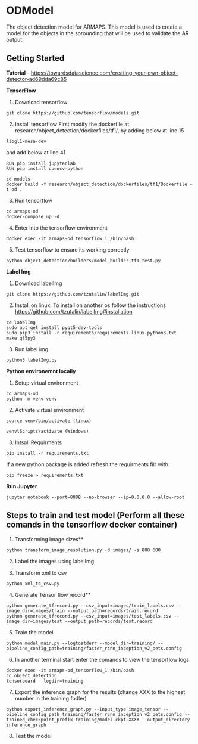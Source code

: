# ODModel
The object detection model for ARMAPS. This model is used to create a model for the objects in the sorounding that will be used to validate the AR output. 


## Getting Started

**Tutorial** -  https://towardsdatascience.com/creating-your-own-object-detector-ad69dda69c85

**TensorFlow**
1. Download tensorflow 
```
git clone https://github.com/tensorflow/models.git
```

2. Install tensorflow
First modify the dockerfile at research/object_detection/dockerfiles/tf1/, by adding  below at line 15 
```
libgl1-mesa-dev
```
and add below at line 41
```
RUN pip install jupyterlab
RUN pip install opencv-python
```

```
cd models
docker build -f research/object_detection/dockerfiles/tf1/Dockerfile -t od .
```
3. Run tensorflow
```
cd armaps-od
docker-compose up -d
```
4. Enter into the tensorflow environment
```
docker exec -it armaps-od_tensorflow_1 /bin/bash
```
5. Test tensorflow to ensure its working correctly
```
python object_detection/builders/model_builder_tf1_test.py
```

**Label Img**

1. Download labelImg
```
git clone https://github.com/tzutalin/labelImg.git
```
2. Install on linux. To install on another os follow the instructions https://github.com/tzutalin/labelImg#installation
```
cd labelImg
sudo apt-get install pyqt5-dev-tools
sudo pip3 install -r requirements/requirements-linux-python3.txt
make qt5py3
```
3. Run label img
```
python3 labelImg.py
```

**Python environemnt locally**
1. Setup virtual environment
```
cd armaps-od
python -m venv venv
```
2. Activate virtual environment
```
source venv/bin/activate (linux)

venv\Scripts\activate (Windows)
```
3. Intsall Requirments
```
pip install -r requirements.txt 
```

If a new python package is added refresh the requirments filr with
```
pip freeze > requirements.txt
```
**Run Jupyter**
```
jupyter notebook --port=8888 --no-browser --ip=0.0.0.0 --allow-root
```

## Steps to train and test model (Perform all these comands in the tensorflow docker container)

1. Transforming image sizes**
```
python transform_image_resolution.py -d images/ -s 800 600
```
2. Label the images using  labelImg 
   
3. Transform xml to csv 
```
python xml_to_csv.py
```

4. Generate Tensor flow record**
```
python generate_tfrecord.py --csv_input=images/train_labels.csv --image_dir=images/train --output_path=records/train.record
python generate_tfrecord.py --csv_input=images/test_labels.csv --image_dir=images/test --output_path=records/test.record
```
5. Train the model
```
python model_main.py --logtostderr --model_dir=training/ --pipeline_config_path=training/faster_rcnn_inception_v2_pets.config
```
6. In another terminal start enter the comands to view the tensorflow logs
```
docker exec -it armaps-od_tensorflow_1 /bin/bash
cd object_detection
tensorboard --logdir=training
```

7. Export the inference graph for the results (change XXX to the highest number in the training fodler)
```
python export_inference_graph.py --input_type image_tensor --pipeline_config_path training/faster_rcnn_inception_v2_pets.config --trained_checkpoint_prefix training/model.ckpt-XXXX --output_directory inference_graph
```
8. Test the model